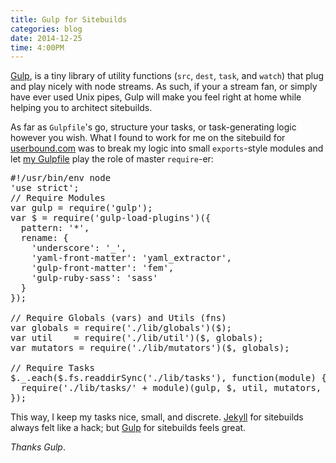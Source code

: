 ```yaml
---
title: Gulp for Sitebuilds
categories: blog
date: 2014-12-25
time: 4:00PM
---
```


[Gulp](http://gulpjs.com), is a tiny library of utility functions (`src`, `dest`, `task`, and `watch`) that plug and play nicely with node streams.  As such, if your a stream fan, or simply have ever used Unix pipes, Gulp will make you feel right at home while helping you to architect sitebuilds.

As far as `Gulpfile`'s go, structure your tasks, or task-generating logic however you wish.  What I found to work for me on the sitebuild for [userbound.com](http://userbound.com) was to break my logic into small `exports`-style modules and let [my Gulpfile](https://github.com/mil/userbound.com-gulp/blob/master/Gulpfile.js) play the role of master `require`-er:

<pre class='sh_javascript'>
#!/usr/bin/env node
'use strict';
// Require Modules
var gulp = require('gulp');
var $ = require('gulp-load-plugins')({
  pattern: '*',
  rename: {
    'underscore': '_',
    'yaml-front-matter': 'yaml_extractor',
    'gulp-front-matter': 'fem',
    'gulp-ruby-sass': 'sass'
  }
});

// Require Globals (vars) and Utils (fns)
var globals = require('./lib/globals')($);
var util    = require('./lib/util')($, globals);
var mutators = require('./lib/mutators')($, globals);

// Require Tasks 
$._.each($.fs.readdirSync('./lib/tasks'), function(module) { 
  require('./lib/tasks/' + module)(gulp, $, util, mutators, globals); 
});
</pre>

This way, I keep my tasks nice, small, and discrete.  [Jekyll](http://jekyllrb.com) for sitebuilds always felt like a hack; but [Gulp](http://gulpjs.com) for sitebuilds feels great.

_Thanks Gulp_.
